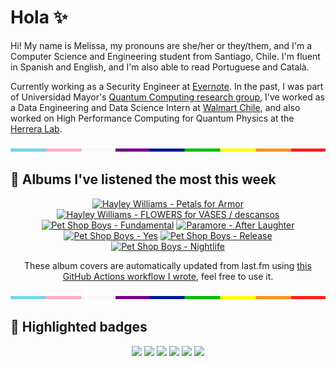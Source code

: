 # Hola ✨
Hi! My name is Melissa, my pronouns are she/her or they/them, and I'm a Computer Science and Engineering student from Santiago, Chile. I'm fluent in Spanish and English, and I'm also able to read Portuguese and Català.

Currently working as a Security Engineer at [Evernote](https://evernote.com/). In the past, I was part of Universidad Mayor's [Quantum Computing research group](https://www.diariomayor.cl/ciencia-um/docentes-y-estudiantes-crean-el-primer-grupo-de-computacion-cuantica-u-mayor.html), I've worked as a Data Engineering and Data Science Intern at [Walmart Chile](https://github.com/walmartdigital/), and also worked on High Performance Computing for Quantum Physics at the [Herrera Lab](http://fherreralab.com/).

<img src="hr.png" width="100%" height="5px">

## 🎵 Albums I've listened the most this week
<!-- lastfm -->
<p align="center"><a href="https://www.last.fm/music/Hayley+Williams/Petals+for+Armor"><img src="https://lastfm.freetls.fastly.net/i/u/64s/9200892f8e5731de0f5052433d286345.jpg" title="Hayley Williams - Petals for Armor"></a> <a href="https://www.last.fm/music/Hayley+Williams/FLOWERS+for+VASES+%2F+descansos"><img src="https://lastfm.freetls.fastly.net/i/u/64s/4047e265c7d0860053c060b3409db8c3.jpg" title="Hayley Williams - FLOWERS for VASES / descansos"></a> <a href="https://www.last.fm/music/Pet+Shop+Boys/Fundamental"><img src="https://lastfm.freetls.fastly.net/i/u/64s/7c756024640344c0a3a943b17cc818d8.png" title="Pet Shop Boys - Fundamental"></a> <a href="https://www.last.fm/music/Paramore/After+Laughter"><img src="https://lastfm.freetls.fastly.net/i/u/64s/fc4c4f4eb4fa6e9215ecb6705cbb72de.png" title="Paramore - After Laughter"></a> <a href="https://www.last.fm/music/Pet+Shop+Boys/Yes"><img src="https://lastfm.freetls.fastly.net/i/u/64s/703639c1d1ba8664ea46654d264da117.png" title="Pet Shop Boys - Yes"></a> <a href="https://www.last.fm/music/Pet+Shop+Boys/Release"><img src="https://lastfm.freetls.fastly.net/i/u/64s/4610689f51d44800ba83464ba0941304.jpg" title="Pet Shop Boys - Release"></a> <a href="https://www.last.fm/music/Pet+Shop+Boys/Nightlife"><img src="https://lastfm.freetls.fastly.net/i/u/64s/1ce7253ec0ec4f47a126ec2d14aa310d.png" title="Pet Shop Boys - Nightlife"></a> </p>

<p align="center">These album covers are automatically updated from last.fm using <a href="https://github.com/marketplace/actions/lastfm-to-markdown">this GitHub Actions workflow I wrote</a>, feel free to use it.</p>

<img src="hr.png" width="100%" height="5px">

## 🏅 Highlighted badges
<p align="center" style="vertical-align:middle;">
  <a href="https://www.credly.com/badges/c8caff74-4c34-4211-affe-8bd7692771c8"><img src="https://images.credly.com/size/100x100/images/1ce95bfe-b2c0-457f-ae66-51372f680494/IBM_Quantum_Challenge_2021_Achievement_Advanced.png"></a>
  <a href="https://www.credly.com/badges/52a4021b-34e6-413d-a4bd-cc29d3a686f6"><img src="https://images.credly.com/size/100x100/images/28944969-813a-43b9-944f-7910111ce764/Professional_Certificate_-_Data_Science.png"></a>
  <a href="https://www.credly.com/badges/cfeca386-7b9d-487f-8e2b-b3cfa069c734"><img src="https://images.credly.com/size/100x100/images/ac4daa48-1924-4dc5-80cf-ede5a08bac51/Data_Science_Foundations_Specialization.png"></a>
  <a href="https://www.credly.com/badges/0372a945-8a67-4d57-9643-b46b8dbf2fa6"><img src="https://images.credly.com/size/100x100/images/4a5f4849-54ae-461f-97ad-cb9c9a04eb63/Adv_Data_Science_Specialization.png"></a>
  <a href="https://www.credly.com/badges/348acaad-19d1-4f5a-8a6f-145d80dca3dc"><img src="https://images.credly.com/size/100x100/images/1dee8dee-d779-462e-9fd4-df5119546349/Build_Smart_on_Kubernetes_World_Tour.png"></a>
  <a href="https://google.qwiklabs.com/public_profiles/9fac59c2-c0f1-4b5c-b207-47c9cd7d6072"><img src="https://cdn.qwiklabs.com/GHzcYBb00JYUF9Rgf3D9A4inwRHYnFtISMvcRlb%2FClU%3D" width="100px"></a>
</p>
